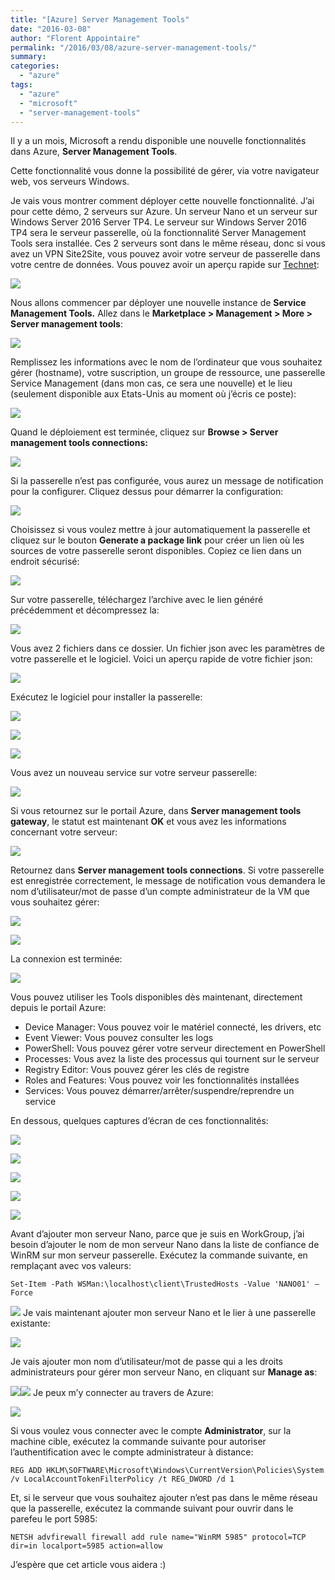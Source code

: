 ```yaml
---
title: "[Azure] Server Management Tools"
date: "2016-03-08"
author: "Florent Appointaire"
permalink: "/2016/03/08/azure-server-management-tools/"
summary: 
categories: 
  - "azure"
tags: 
  - "azure"
  - "microsoft"
  - "server-management-tools"
---
```

Il y a un mois, Microsoft a rendu disponible une nouvelle fonctionnalités dans Azure, **Server Management Tools**.

Cette fonctionnalité vous donne la possibilité de gérer, via votre navigateur web, vos serveurs Windows.

Je vais vous montrer comment déployer cette nouvelle fonctionnalité. J’ai pour cette démo, 2 serveurs sur Azure. Un serveur Nano et un serveur sur Windows Server 2016 Server TP4. Le serveur sur Windows Server 2016 TP4 sera le serveur passerelle, où la fonctionnalité Server Management Tools sera installée. Ces 2 serveurs sont dans le même réseau, donc si vous avez un VPN Site2Site, vous pouvez avoir votre serveur de passerelle dans votre centre de données. Vous pouvez avoir un aperçu rapide sur [Technet](http://blogs.technet.com/b/nanoserver/archive/2016/02/09/server-management-tools-is-now-live.aspx):

[![](https://cloudyjourney.fr/wp-content/uploads/2018/01/Microsoft-Azure-Server-Management-Tools-Topology.png)](https://cloudyjourney.fr/wp-content/uploads/2018/01/Microsoft-Azure-Server-Management-Tools-Topology.png)

Nous allons commencer par déployer une nouvelle instance de **Service Management Tools.** Allez dans le **Marketplace > Management > More > Server management tools**:

[![](https://cloudyjourney.fr/wp-content/uploads/2018/01/image_0D938FD1.png)](https://cloudyjourney.fr/wp-content/uploads/2018/01/image_0D938FD1.png)

Remplissez les informations avec le nom de l’ordinateur que vous souhaitez gérer (hostname), votre suscription, un groupe de ressource, une passerelle Service Management (dans mon cas, ce sera une nouvelle) et le lieu (seulement disponible aux Etats-Unis au moment où j’écris ce poste):

[![](https://cloudyjourney.fr/wp-content/uploads/2018/01/image_682C2D13.png)](https://cloudyjourney.fr/wp-content/uploads/2018/01/image_682C2D13.png)

Quand le déploiement est terminée, cliquez sur **Browse > Server management tools connections:**

[![](https://cloudyjourney.fr/wp-content/uploads/2018/01/image_254FE899.png)](https://cloudyjourney.fr/wp-content/uploads/2018/01/image_254FE899.png)

Si la passerelle n’est pas configurée, vous aurez un message de notification pour la configurer. Cliquez dessus pour démarrer la configuration:

[![](https://cloudyjourney.fr/wp-content/uploads/2018/01/image_4977D3D9.png)](https://cloudyjourney.fr/wp-content/uploads/2018/01/image_4977D3D9.png)

Choisissez si vous voulez mettre à jour automatiquement la passerelle et cliquez sur le bouton **Generate a package link** pour créer un lien où les sources de votre passerelle seront disponibles. Copiez ce lien dans un endroit sécurisé:

[![](https://cloudyjourney.fr/wp-content/uploads/2018/01/image_062F5C6A.png)](https://cloudyjourney.fr/wp-content/uploads/2018/01/image_062F5C6A.png)

Sur votre passerelle, téléchargez l’archive avec le lien généré précédemment et décompressez la:

[![](https://cloudyjourney.fr/wp-content/uploads/2018/01/image_5E8B70F0.png)](https://cloudyjourney.fr/wp-content/uploads/2018/01/image_5E8B70F0.png)

Vous avez 2 fichiers dans ce dossier. Un fichier json avec les paramètres de votre passerelle et le logiciel. Voici un aperçu rapide de votre fichier json:

[![](https://cloudyjourney.fr/wp-content/uploads/2018/01/SNAGHTML10fce0ae_5A14F029.png)](https://cloudyjourney.fr/wp-content/uploads/2018/01/SNAGHTML10fce0ae_5A14F029.png)

Exécutez le logiciel pour installer la passerelle:

[![](https://cloudyjourney.fr/wp-content/uploads/2018/01/image_59A8BD34.png)](https://cloudyjourney.fr/wp-content/uploads/2018/01/image_59A8BD34.png)

[![](https://cloudyjourney.fr/wp-content/uploads/2018/01/image_7DD0A874.png)](https://cloudyjourney.fr/wp-content/uploads/2018/01/image_7DD0A874.png)

[![](https://cloudyjourney.fr/wp-content/uploads/2018/01/image_327104B0.png)](https://cloudyjourney.fr/wp-content/uploads/2018/01/image_327104B0.png)

Vous avez un nouveau service sur votre serveur passerelle:

[![](https://cloudyjourney.fr/wp-content/uploads/2018/01/image_427FD367.png)](https://cloudyjourney.fr/wp-content/uploads/2018/01/image_427FD367.png)

Si vous retournez sur le portail Azure, dans **Server management tools gateway**, le statut est maintenant **OK** et vous avez les informations concernant votre serveur:

[![](https://cloudyjourney.fr/wp-content/uploads/2018/01/image_1ADBE7EE.png)](https://cloudyjourney.fr/wp-content/uploads/2018/01/image_1ADBE7EE.png)

Retournez dans **Server management tools connections**. Si votre passerelle est enregistrée correctement, le message de notification vous demandera le nom d’utilisateur/mot de passe d’un compte administrateur de la VM que vous souhaitez gérer:

[![](https://cloudyjourney.fr/wp-content/uploads/2018/01/image_158D013D.png)](https://cloudyjourney.fr/wp-content/uploads/2018/01/image_158D013D.png)

[![](https://cloudyjourney.fr/wp-content/uploads/2018/01/image_4C69E634.png)](https://cloudyjourney.fr/wp-content/uploads/2018/01/image_4C69E634.png)

La connexion est terminée:

[![](https://cloudyjourney.fr/wp-content/uploads/2018/01/image_4E3A3BFB.png)](https://cloudyjourney.fr/wp-content/uploads/2018/01/image_4E3A3BFB.png)

Vous pouvez utiliser les Tools disponibles dès maintenant, directement depuis le portail Azure:

- Device Manager: Vous pouvez voir le matériel connecté, les drivers, etc
- Event Viewer: Vous pouvez consulter les logs
- PowerShell: Vous pouvez gérer votre serveur directement en PowerShell
- Processes: Vous avez la liste des processus qui tournent sur le serveur
- Registry Editor: Vous pouvez gérer les clés de registre
- Roles and Features: Vous pouvez voir les fonctionnalités installées
- Services: Vous pouvez démarrer/arrêter/suspendre/reprendre un service

En dessous, quelques captures d’écran de ces fonctionnalités:

[![](https://cloudyjourney.fr/wp-content/uploads/2018/01/image_3E2DFDF5.png)](https://cloudyjourney.fr/wp-content/uploads/2018/01/image_3E2DFDF5.png)

[![](https://cloudyjourney.fr/wp-content/uploads/2018/01/image_38DF1744.png)](https://cloudyjourney.fr/wp-content/uploads/2018/01/image_38DF1744.png)

[![](https://cloudyjourney.fr/wp-content/uploads/2018/01/image_36A51F39.png)](https://cloudyjourney.fr/wp-content/uploads/2018/01/image_36A51F39.png)

[![](https://cloudyjourney.fr/wp-content/uploads/2018/01/image_38757500.png)](https://cloudyjourney.fr/wp-content/uploads/2018/01/image_38757500.png)

[![](https://cloudyjourney.fr/wp-content/uploads/2018/01/image_4ECB1A45.png)](https://cloudyjourney.fr/wp-content/uploads/2018/01/image_4ECB1A45.png)

Avant d’ajouter mon serveur Nano, parce que je suis en WorkGroup, j’ai besoin d’ajouter le nom de mon serveur Nano dans la liste de confiance de WinRM sur mon serveur passerelle. Exécutez la commande suivante, en remplaçant avec vos valeurs:

`Set-Item -Path WSMan:\localhost\client\TrustedHosts -Value 'NANO01' –Force`

[![](https://cloudyjourney.fr/wp-content/uploads/2018/01/image_39DC2883.png)](https://cloudyjourney.fr/wp-content/uploads/2018/01/image_39DC2883.png) Je vais maintenant ajouter mon serveur Nano et le lier à une passerelle existante:

[![](https://cloudyjourney.fr/wp-content/uploads/2018/01/image_598B024B.png)](https://cloudyjourney.fr/wp-content/uploads/2018/01/image_598B024B.png)

Je vais ajouter mon nom d’utilisateur/mot de passe qui a les droits administrateurs pour gérer mon serveur Nano, en cliquant sur **Manage as**:

[![](https://cloudyjourney.fr/wp-content/uploads/2018/01/image_1B91718D.png)](https://cloudyjourney.fr/wp-content/uploads/2018/01/image_1B91718D.png)[![](https://cloudyjourney.fr/wp-content/uploads/2018/01/image_46D89945.png)](https://cloudyjourney.fr/wp-content/uploads/2018/01/image_46D89945.png) Je peux m’y connecter au travers de Azure:

[![](https://cloudyjourney.fr/wp-content/uploads/2018/01/image_61A4BF51.png)](https://cloudyjourney.fr/wp-content/uploads/2018/01/image_61A4BF51.png)

Si vous voulez vous connecter avec le compte **Administrator**, sur la machine cible, exécutez la commande suivante pour autoriser l’authentification avec le compte administrateur à distance:

`REG ADD HKLM\SOFTWARE\Microsoft\Windows\CurrentVersion\Policies\System /v LocalAccountTokenFilterPolicy /t REG_DWORD /d 1`

Et, si le serveur que vous souhaitez ajouter n’est pas dans le même réseau que la passerelle, exécutez la commande suivant pour ouvrir dans le parefeu le port 5985:

`NETSH advfirewall firewall add rule name="WinRM 5985" protocol=TCP dir=in localport=5985 action=allow`

J’espère que cet article vous aidera :)
